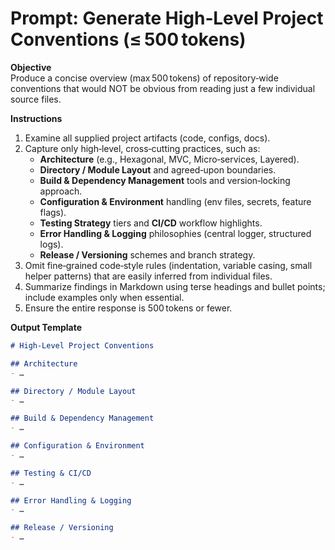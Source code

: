 # Prompt: Generate High‑Level Project Conventions (≤ 500 tokens)

**Objective**  
Produce a concise overview (max 500 tokens) of repository‑wide conventions that would NOT be obvious from reading just a few individual source files.

**Instructions**

1. Examine all supplied project artifacts (code, configs, docs).
2. Capture only high‑level, cross‑cutting practices, such as:
   - **Architecture** (e.g., Hexagonal, MVC, Micro‑services, Layered).
   - **Directory / Module Layout** and agreed‑upon boundaries.
   - **Build & Dependency Management** tools and version‑locking approach.
   - **Configuration & Environment** handling (env files, secrets, feature flags).
   - **Testing Strategy** tiers and **CI/CD** workflow highlights.
   - **Error Handling & Logging** philosophies (central logger, structured logs).
   - **Release / Versioning** schemes and branch strategy.
3. Omit fine‑grained code‑style rules (indentation, variable casing, small helper patterns) that are easily inferred from individual files.
4. Summarize findings in Markdown using terse headings and bullet points; include examples only when essential.
5. Ensure the entire response is 500 tokens or fewer.

**Output Template**

```markdown
# High‑Level Project Conventions

## Architecture
- …

## Directory / Module Layout
- …

## Build & Dependency Management
- …

## Configuration & Environment
- …

## Testing & CI/CD
- …

## Error Handling & Logging
- …

## Release / Versioning
- …
